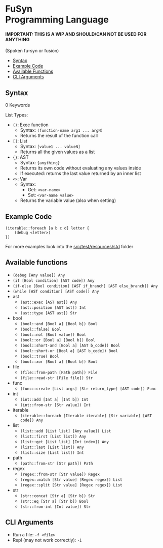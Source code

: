# FuSyn<br>Programming Language
#### IMPORTANT: THIS IS A WIP AND SHOULD/CAN NOT BE USED FOR ANYTHING

(Spoken fu-syn or fusion)

- [Syntax](#syntax)
- [Example Code](#example-code)
- [Available Functions](#available-functions)
- [CLI Arguments](#cli-arguments)

## Syntax

0 Keywords

List Types:
- `()`: Exec function
  - Syntax: `(function-name arg1 ... argN)`
  - Returns the result of the function call
- `[]`: List
  - Syntax: `[value1 ... valueN]`
  - Returns all the given values as a list
- `{}`: AST
  - Syntax: `{anything}`
  - Returns its own code without evaluating any values inside
  - If executed: returns the last value returned by an inner list
- `<>`: Var
  - Syntax:
    - Get: `<var-name>`
    - Set: `<var-name value>`
  - Returns the variable value (also when setting)


## Example Code
```
(iterable::foreach [a b c d] letter {
    (debug <letter>)
})
```
For more examples look into the [src/test/resources/std](src/test/resources/std) folder


## Available functions
- `(debug [Any value]) Any`
- `(if [Bool condition] [AST code]) Any`
- `(if-else [Bool condition] [AST if_branch] [AST else_branch]) Any`
- `(while [AST condition] [AST code]) Any`
- ast
  - `(ast::exec [AST ast]) Any`
  - `(ast::position [AST ast]) Int`
  - `(ast::type [AST ast]) Str`
- bool
  - `(bool::and [Bool a] [Bool b]) Bool`
  - `(bool::false) Bool`
  - `(bool::not [Bool value]) Bool`
  - `(bool::or [Bool a] [Bool b]) Bool`
  - `(bool::short-and [Bool a] [AST b_code]) Bool`
  - `(bool::short-or [Bool a] [AST b_code]) Bool`
  - `(bool::true) Bool`
  - `(bool::xor [Bool a] [Bool b]) Bool`
- file
  - `(file::from-path [Path path]) File`
  - `(file::read-str [File file]) Str`
- func
  - `(func::create [List args] [Str return_type] [AST code]) Func`
- int
  - `(int::add [Int a] [Int b]) Int`
  - `(int::from-str [Str value]) Int`
- iterable
  - `(iterable::foreach [Iterable iterable] [Str variable] [AST code]) Any`
- list
  - `(list::add [List list] [Any value]) List`
  - `(list::first [List list]) Any`
  - `(list::get [List list] [Int index]) Any`
  - `(list::last [List list]) Any`
  - `(list::size [List list]) Int`
- path
  - `(path::from-str [Str path]) Path`
- regex
  - `(regex::from-str [Str value]) Regex`
  - `(regex::match [Str value] [Regex regex]) List`
  - `(regex::split [Str value] [Regex regex]) List`
- str
  - `(str::concat [Str a] [Str b]) Str`
  - `(str::eq [Str a] [Str b]) Bool`
  - `(str::from-int [Int value]) Str`
## CLI Arguments
- Run a file: `-f <file>`
- Repl (may not work correctly): `-i`
